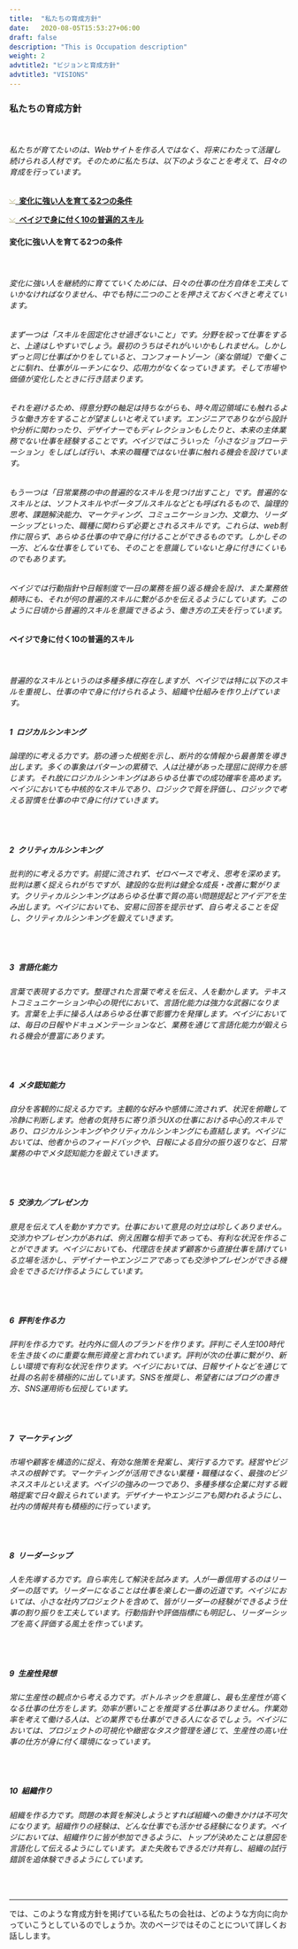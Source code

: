 ```yaml
---
title:  "私たちの育成方針"
date:   2020-08-05T15:53:27+06:00
draft: false
description: "This is Occupation description"
weight: 2
advtitle2: "ビジョンと育成方針"
advtitle3: "VISIONS"
---
```


### **私たちの育成方針**
&nbsp;
###### 私たちが育てたいのは、Webサイトを作る人ではなく、将来にわたって活躍し続けられる人材です。そのために私たちは、以下のようなことを考えて、日々の育成を行っています。

![Image Not Available](../../ico_arw_page_anchor.gif)[**&nbsp; 変化に強い人を育てる2つの条件**](#変化に強い人を育てる2つの条件)

![Image Not Available](../../ico_arw_page_anchor.gif)[**&nbsp; ベイジで身に付く10の普遍的スキル**](#ベイジで身に付く10の普遍的スキル)

#### **変化に強い人を育てる2つの条件**
&nbsp;
###### 変化に強い人を継続的に育てていくためには、日々の仕事の仕方自体を工夫していかなければなりません、中でも特に二つのことを押さえておくべきと考えています。
###### まず一つは「スキルを固定化させ過ぎないこと」です。分野を絞って仕事をすると、上達はしやすいでしょう。最初のうちはそれがいいかもしれません。しかしずっと同じ仕事ばかりをしていると、コンフォートゾーン（楽な領域）で働くことに馴れ、仕事がルーチンになり、応用力がなくなっていきます。そして市場や価値が変化したときに行き詰まります。
###### それを避けるため、得意分野の軸足は持ちながらも、時々周辺領域にも触れるような働き方をすることが望ましいと考えています。エンジニアでありながら設計や分析に関わったり、デザイナーでもディレクションもしたりと、本来の主体業務でない仕事を経験することです。ベイジではこういった「小さなジョブローテーション」をしばしば行い、本来の職種ではない仕事に触れる機会を設けています。
###### もう一つは「日常業務の中の普遍的なスキルを見つけ出すこと」です。普遍的なスキルとは、ソフトスキルやポータブルスキルなどとも呼ばれるもので、論理的思考、課題解決能力、マーケティング、コミュニケーション力、文章力、リーダーシップといった、職種に関わらず必要とされるスキルです。これらは、web制作に限らず、あらゆる仕事の中で身に付けることができるものです。しかしその一方、どんな仕事をしていても、そのことを意識していないと身に付きにくいものでもあります。
###### ベイジでは行動指針や日報制度で一日の業務を振り返る機会を設け、また業務依頼時にも、それが何の普遍的スキルに繋がるかを伝えるようにしています。このように日頃から普遍的スキルを意識できるよう、働き方の工夫を行っています。

#### **ベイジで身に付く10の普遍的スキル**
&nbsp;
###### 普遍的なスキルというのは多種多様に存在しますが、ベイジでは特に以下のスキルを重視し、仕事の中で身に付けられるよう、組織や仕組みを作り上げています。

##### **1&nbsp; ロジカルシンキング**
###### 論理的に考える力です。筋の通った根拠を示し、断片的な情報から最善策を導き出します。多くの事象はパターンの累積で、人は辻褄があった理屈に説得力を感じます。それ故にロジカルシンキングはあらゆる仕事での成功確率を高めます。ベイジにおいても中核的なスキルであり、ロジックで質を評価し、ロジックで考える習慣を仕事の中で身に付けていきます。
&nbsp;

##### **2&nbsp; クリティカルシンキング**
###### 批判的に考える力です。前提に流されず、ゼロベースで考え、思考を深めます。批判は悪く捉えられがちですが、建設的な批判は健全な成長・改善に繋がります。クリティカルシンキングはあらゆる仕事で質の高い問題提起とアイデアを生み出します。ベイジにおいても、安易に回答を提示せず、自ら考えることを促し、クリティカルシンキングを鍛えていきます。
&nbsp;

##### **3&nbsp; 言語化能力**
###### 言葉で表現する力です。整理された言葉で考えを伝え、人を動かします。テキストコミュニケーション中心の現代において、言語化能力は強力な武器になります。言葉を上手に操る人はあらゆる仕事で影響力を発揮します。ベイジにおいては、毎日の日報やドキュメンテーションなど、業務を通じて言語化能力が鍛えられる機会が豊富にあります。
&nbsp;

##### **4&nbsp; メタ認知能力**
###### 自分を客観的に捉える力です。主観的な好みや感情に流されず、状況を俯瞰して冷静に判断します。他者の気持ちに寄り添うUXの仕事における中心的スキルであり、ロジカルシンキングやクリティカルシンキングにも直結します。ベイジにおいては、他者からのフィードバックや、日報による自分の振り返りなど、日常業務の中でメタ認知能力を鍛えていきます。
&nbsp;

##### **5&nbsp; 交渉力／プレゼン力**
###### 意見を伝えて人を動かす力です。仕事において意見の対立は珍しくありません。交渉力やプレゼン力があれば、例え困難な相手であっても、有利な状況を作ることができます。ベイジにおいても、代理店を挟まず顧客から直接仕事を請けている立場を活かし、デザイナーやエンジニアであっても交渉やプレゼンができる機会をできるだけ作るようにしています。
&nbsp;

##### **6&nbsp; 評判を作る力**
###### 評判を作る力です。社内外に個人のブランドを作ります。評判こそ人生100時代を生き抜くのに重要な無形資産と言われています。評判が次の仕事に繋がり、新しい環境で有利な状況を作ります。ベイジにおいては、日報サイトなどを通じて社員の名前を積極的に出しています。SNSを推奨し、希望者にはブログの書き方、SNS運用術も伝授しています。
&nbsp;

##### **7&nbsp; マーケティング**
###### 市場や顧客を構造的に捉え、有効な施策を発案し、実行する力です。経営やビジネスの根幹です。マーケティングが活用できない業種・職種はなく、最強のビジネススキルといえます。ベイジの強みの一つであり、多種多様な企業に対する戦略提案で日々鍛えられています。デザイナーやエンジニアも関われるようにし、社内の情報共有も積極的に行っています。
&nbsp;
##### **8&nbsp; リーダーシップ**
###### 人を先導する力です。自ら率先して解決を試みます。人が一番信用するのはリーダーの話です。リーダーになることは仕事を楽しむ一番の近道です。ベイジにおいては、小さな社内プロジェクトを含めて、皆がリーダーの経験ができるよう仕事の割り振りを工夫しています。行動指針や評価指標にも明記し、リーダーシップを高く評価する風土を作っています。
&nbsp;

##### **9&nbsp; 生産性発想**
###### 常に生産性の観点から考える力です。ボトルネックを意識し、最も生産性が高くなる仕事の仕方をします。効率が悪いことを推奨する仕事はありません。作業効率を考えて働ける人は、どの業界でも仕事ができる人になるでしょう。ベイジにおいては、プロジェクトの可視化や緻密なタスク管理を通じて、生産性の高い仕事の仕方が身に付く環境になっています。
&nbsp;

##### **10&nbsp; 組織作り**
###### 組織を作る力です。問題の本質を解決しようとすれば組織への働きかけは不可欠になります。組織作りの経験は、どんな仕事でも活かせる経験になります。ベイジにおいては、組織作りに皆が参加できるように、トップが決めたことは意図を言語化して伝えるようにしています。また失敗もできるだけ共有し、組織の試行錯誤を追体験できるようにしています。
&nbsp;

---
では、このような育成方針を掲げている私たちの会社は、どのような方向に向かっていこうとしているのでしょうか。次のページではそのことについて詳しくお話しします。